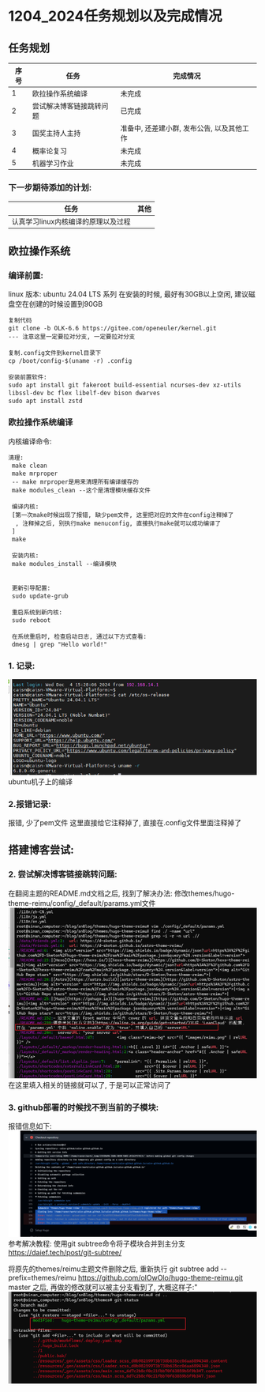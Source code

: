 # 1204_2024任务规划以及完成情况
## 任务规划
| 序号 | 任务 | 完成情况 |
| ---- | ---- | ---- |
| 1 | 欧拉操作系统编译 | 未完成 |
| 2 | 尝试解决博客链接跳转问题 | 已完成 |
| 3 | 国奖主持人主持 | 准备中, 还差建小群, 发布公告, 以及其他工作 |
| 4 | 概率论复习 | 未完成 |
| 5 | 机器学习作业 | 未完成 |

### 下一步期待添加的计划:
| 任务 | 其他 |
| ---- | ---- |
| 认真学习linux内核编译的原理以及过程 |  |

## 欧拉操作系统
### 编译前置:
linux 版本: ubuntu 24.04 LTS 系列 
在安装的时候, 最好有30GB以上空闲, 建议磁盘空在创建的时候设置到90GB
```
复制代码
git clone -b OLK-6.6 https://gitee.com/openeuler/kernel.git
--- 注意这里一定要拉对分支, 一定要拉对分支

复制.config文件到kernel目录下
cp /boot/config-$(uname -r) .config

安装前置软件:
sudo apt install git fakeroot build-essential ncurses-dev xz-utils libssl-dev bc flex libelf-dev bison dwarves
sudo apt install zstd

```

### 欧拉操作系统编译
内核编译命令:
```
清理:
 make clean
 make mrproper
 -- make mrproper是用来清理所有编译缓存的
 make modules_clean --这个是清理模块缓存文件

 编译内核: 
 [第一次make时候出现了报错, 缺少pem文件, 这里把对应的文件在config注释掉了
  , 注释掉之后, 别执行make menuconfig, 直接执行make就可以成功编译了 
 ]
 make 

 安装内核:
 make modules_install --编译模块
 

 更新引导配置:
 sudo update-grub

 重启系统到新内核:
 sudo reboot

 在系统重启时, 检查启动日志, 通过以下方式查看:
 dmesg | grep "Hello world!"
```
### 1. 记录:
![alt text](image-1.png)
ubuntu机子上的编译

### 2.报错记录:
报错, 少了pem文件
这里直接给它注释掉了, 直接在.config文件里面注释掉了



## 搭建博客尝试: 
### 2. 尝试解决博客链接跳转问题:
   在翻阅主题的README.md文档之后, 找到了解决办法:
   修改themes/hugo-theme-reimu/config/_default/params.yml文件
   ![alt text](6d251ffffcfae1a9affdaeab529acda.png)
   在这里填入相关的链接就可以了, 于是可以正常访问了

### 3. github部署的时候找不到当前的子模块: 
报错信息如下:
![alt text](7ff51bfb4c3c4c6660d78a7c06ef019.png)
参考解决教程: 使用git subtree命令将子模块合并到主分支
https://daief.tech/post/git-subtree/

将原先的themes/reimu主题文件删除之后, 重新执行 git subtree add --prefix=themes/reimu https://github.com/olOwOlo/hugo-theme-reimu.git master 之后, 再做的修改就可以被主分支看到了, 大概这样子:"
![alt text](image.png)



